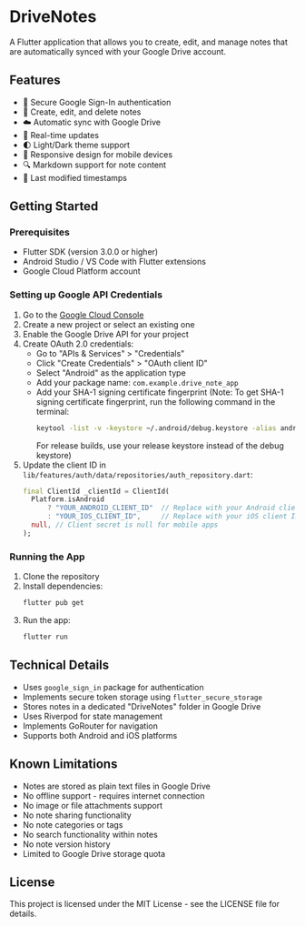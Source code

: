 # DriveNotes

A Flutter application that allows you to create, edit, and manage notes that are automatically synced with your Google Drive account.

## Features

- 🔐 Secure Google Sign-In authentication
- 📝 Create, edit, and delete notes
- ☁️ Automatic sync with Google Drive
- 🔄 Real-time updates
- 🌓 Light/Dark theme support
- 📱 Responsive design for mobile devices
- 🔍 Markdown support for note content
- 📅 Last modified timestamps

## Getting Started

### Prerequisites

- Flutter SDK (version 3.0.0 or higher)
- Android Studio / VS Code with Flutter extensions
- Google Cloud Platform account

### Setting up Google API Credentials

1. Go to the [Google Cloud Console](https://console.cloud.google.com/)
2. Create a new project or select an existing one
3. Enable the Google Drive API for your project
4. Create OAuth 2.0 credentials:
   - Go to "APIs & Services" > "Credentials"
   - Click "Create Credentials" > "OAuth client ID"
   - Select "Android" as the application type
   - Add your package name: `com.example.drive_note_app`
   - Add your SHA-1 signing certificate fingerprint
     (Note: To get SHA-1 signing certificate fingerprint, run the following command in the terminal:
     ```bash
     keytool -list -v -keystore ~/.android/debug.keystore -alias androiddebugkey -storepass android -keypass android
     ```
     For release builds, use your release keystore instead of the debug keystore)
5. Update the client ID in `lib/features/auth/data/repositories/auth_repository.dart`:
   ```dart
   final ClientId _clientId = ClientId(
     Platform.isAndroid
         ? "YOUR_ANDROID_CLIENT_ID"  // Replace with your Android client ID
         : "YOUR_IOS_CLIENT_ID",     // Replace with your iOS client ID if needed
     null, // Client secret is null for mobile apps
   );
   ```

### Running the App

1. Clone the repository
2. Install dependencies:
   ```bash
   flutter pub get
   ```
3. Run the app:
   ```bash
   flutter run
   ```

## Technical Details

- Uses `google_sign_in` package for authentication
- Implements secure token storage using `flutter_secure_storage`
- Stores notes in a dedicated "DriveNotes" folder in Google Drive
- Uses Riverpod for state management
- Implements GoRouter for navigation
- Supports both Android and iOS platforms

## Known Limitations

- Notes are stored as plain text files in Google Drive
- No offline support - requires internet connection
- No image or file attachments support
- No note sharing functionality
- No note categories or tags
- No search functionality within notes
- No note version history
- Limited to Google Drive storage quota

## License

This project is licensed under the MIT License - see the LICENSE file for details.


